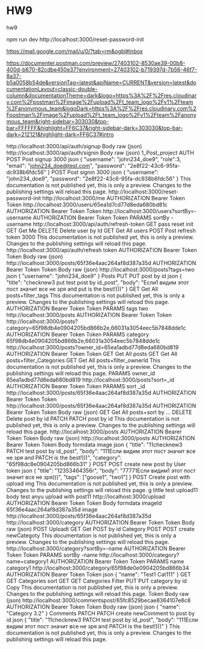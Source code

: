 # HW9
hw9

npm run dev
http://localhost:3000/reset-password-init

https://mail.google.com/mail/u/0/?tab=rm&ogbl#inbox



https://documenter.postman.com/preview/27403102-8530ae39-00b8-400d-b670-82cdbe450e37?environment=27403102-b719397d-7b56-46f7-8a37-b5a0058b54de&versionTag=latest&apiName=CURRENT&version=latest&documentationLayout=classic-double-column&documentationTheme=dark&logo=https%3A%2F%2Fres.cloudinary.com%2Fpostman%2Fimage%2Fupload%2Ft_team_logo%2Fv1%2Fteam%2Fanonymous_team&logoDark=https%3A%2F%2Fres.cloudinary.com%2Fpostman%2Fimage%2Fupload%2Ft_team_logo%2Fv1%2Fteam%2Fanonymous_team&right-sidebar=303030&top-bar=FFFFFF&highlight=FF6C37&right-sidebar-dark=303030&top-bar-dark=212121&highlight-dark=FF6C37#intro



http://localhost:3000/api/auth/signup
Body raw (json)
http://localhost:3000/api/auth/signin
Body raw (json)
1_Post_project
AUTH
POST Post signup 3000
json
{
"username": "john234_doe9",
"role":3,
"email": "john234_doe@test.com",
"password": "2e8f22-43c6-95fa-dc938b6fdc56"
}
POST Post signin 3000
json
{
"username": "john234_doe9",
"password": "2e8f22-43c6-95fa-dc938b6fdc56"
}
This documentation is not published yet, this is only a preview. Changes to the publishing settings will reload this page.
http://localhost:3000/reset-password-init
http://localhost:3000/me
AUTHORIZATION Bearer Token
Token
http://localhost:3000/users/65ea1d7cd77d8eda680bd81c
AUTHORIZATION Bearer Token
Token
http://localhost:3000/users?sortBy=-username
AUTHORIZATION Bearer Token
Token
PARAMS
sortBy -username
http://localhost:3000/api/auth/refresh-token
GET pass reset init
GET Get Me
DELETE Delete user by Id
GET Get All users
POST Post refresh token 3000
This documentation is not published yet, this is only a preview. Changes to the publishing settings will reload this page.
http://localhost:3000/api/auth/refresh token
AUTHORIZATION Bearer Token
Token
Body raw (json)
http://localhost:3000/posts/65f36e4aac264af8d387a35d
AUTHORIZATION Bearer Token
Token
Body raw (json)
http://localhost:3000/posts?tags=two
json
{
"username": "john234_doe9"
}
Posts
PUT PUT post by id
json
{
"title": "checknew3 put test post by id_post",
"body": "Если1 видим этот пост значит все не зря and put is the best!)))"
}
GET Get All posts+filter_tags
This documentation is not published yet, this is only a preview. Changes to the publishing settings will reload this page.
AUTHORIZATION Bearer Token
Token
PARAMS
tags two
http://localhost:3000/posts
AUTHORIZATION Bearer Token
Token
http://localhost:3000/posts?category=65f98db4e0904205bd866b2e,66031a3054eec5b7848dde1c
AUTHORIZATION Bearer Token
Token
PARAMS
category 65f98db4e0904205bd866b2e,66031a3054eec5b7848dde1c
http://localhost:3000/posts?owner_id=65ea1adbd77d8eda680bd819
AUTHORIZATION Bearer Token
Token
GET Get All posts
GET Get All posts+filter_Categories
GET Get All posts+filter_ownerId
This documentation is not published yet, this is only a preview. Changes to the publishing settings will reload this page.
PARAMS
owner_id 65ea1adbd77d8eda680bd819
http://localhost:3000/posts?sort=_id
AUTHORIZATION Bearer Token
Token
PARAMS
sort _id
http://localhost:3000/posts/65f36e4aac264af8d387a35d
AUTHORIZATION Bearer Token
Token
http://localhost:3000/posts/65f36e4aac264af8d387a35d
AUTHORIZATION Bearer Token
Token
Body raw (json)
GET Get All posts+sort by ...
DELETE Delete post by id
PATCH PATCH post by id
This documentation is not published yet, this is only a preview. Changes to the publishing settings will reload this page.
http://localhost:3000/posts
AUTHORIZATION Bearer Token
Token
Body raw (json)
http://localhost:3000/posts
AUTHORIZATION Bearer Token
Token
Body formdata
image
json
{
"title": "11checknew3 PATCH test post by id_post",
"body": "111Если видим этот пост значит все не зря and PATCH is the best!)))",
"category": "65f98dc8e0904205bd866b31"
}
POST POST create new post by User token
json
{
"title": "12353464356r",
"body": "77771Если видим1 этот пост значит все не зря)))",
"tags": ["goose1", "two1"]
}
POST Create post with upload img
This documentation is not published yet, this is only a preview. Changes to the publishing settings will reload this page.
g
tittle test upload11
body test anyu upload with post11
http://localhost:3000/upload
AUTHORIZATION Bearer Token
Token
Body formdata
imageId 65f36e4aac264af8d387a35d
image
http://localhost:3000/posts/65f36e4aac264af8d387a35d
http://localhost:3000/category
AUTHORIZATION Bearer Token
Token
Body raw (json)
POST Uploadt
GET Get POST by id
Category
POST POST create newCategoty
This documentation is not published yet, this is only a preview. Changes to the publishing settings will reload this page.
http://localhost:3000/category?sortBy=-name
AUTHORIZATION Bearer Token
Token
PARAMS
sortBy -name
http://localhost:3000/category?name=category1
AUTHORIZATION Bearer Token
Token
PARAMS
name category1
http://localhost:3000/category/65f98de0e0904205bd866b34
AUTHORIZATION Bearer Token
Token
json
{
"name": "Test1 Cat111"
}
GET GET Categories sort
GET GET Categories Filter
PUT PUT category by id Copy
This documentation is not published yet, this is only a preview. Changes to the publishing settings will reload this page.
Token
Body raw (json)
http://localhost:3000/commentspost/65fc8529becae8364107e8c8
AUTHORIZATION Bearer Token
Token
Body raw (json)
json
{
"name": "Category 3.2"
}
Comments
PATCH PATCH create newComment to post by id
json
{
"title": "11checknew3 PATCH test post by id_post",
"body": "111Если видим этот пост значит все не зря and PATCH is the best!)))"
}
This documentation is not published yet, this is only a preview. Changes to the publishing settings will reload this page.